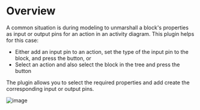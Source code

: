 # Overview

A common situation is during modeling to unmarshall a block's properties as input or output pins for an action in an activity diagram. This plugin helps for this case: 

- Either add an input pin to an action, set the type of the input pin to the block, and press the button, or
- Select an action and also select the block in the tree and press the button

The plugin allows you to select the required properties and add create the corresponding input or output pins. 

![image](https://user-images.githubusercontent.com/8182138/179367613-0291a72d-5c86-4927-ab16-4c101e133068.png)
